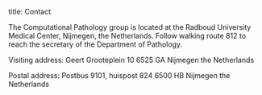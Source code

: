 title: Contact

The Computational Pathology group  is located at the Radboud University Medical Center, Nijmegen, the Netherlands. 
Follow walking route 812 to reach the secretary of the Department of Pathology.

Visiting address:
Geert Grooteplein 10
6525 GA Nijmegen
the Netherlands

Postal address:
Postbus 9101, huispost 824
6500 HB Nijmegen
the Netherlands


